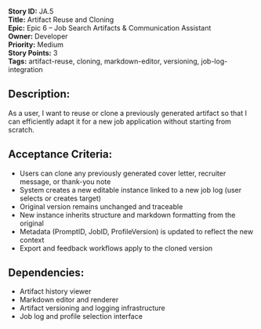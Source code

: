 **Story ID:** JA.5  
**Title:** Artifact Reuse and Cloning  
**Epic:** Epic 6 – Job Search Artifacts & Communication Assistant  
**Owner:** Developer  
**Priority:** Medium  
**Story Points:** 3  
**Tags:** artifact-reuse, cloning, markdown-editor, versioning, job-log-integration  

## Description:
As a user, I want to reuse or clone a previously generated artifact so that I can efficiently adapt it for a new job application without starting from scratch.

## Acceptance Criteria:
- Users can clone any previously generated cover letter, recruiter message, or thank-you note
- System creates a new editable instance linked to a new job log (user selects or creates target)
- Original version remains unchanged and traceable
- New instance inherits structure and markdown formatting from the original
- Metadata (PromptID, JobID, ProfileVersion) is updated to reflect the new context
- Export and feedback workflows apply to the cloned version

## Dependencies:
- Artifact history viewer
- Markdown editor and renderer
- Artifact versioning and logging infrastructure
- Job log and profile selection interface
